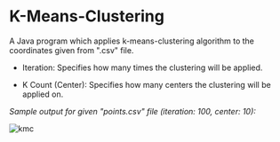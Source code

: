 # K-Means-Clustering
A Java program which applies k-means-clustering algorithm to the coordinates given from ".csv" file.

* Iteration: Specifies how many times the clustering will be applied.

* K Count (Center): Specifies how many centers the clustering will be applied on.

*Sample output for given "points.csv" file (iteration: 100, center: 10):*

![kmc](https://github.com/tolgaizdas/K-Means-Clustering/assets/48412999/ad8b47cd-90fe-442f-87ce-3d825288a382)
